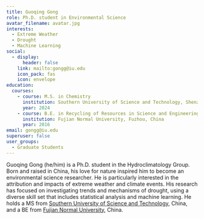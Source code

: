 ```yaml
---
title: Guoqing Gong
role: Ph.D. student in Environmental Science
avatar_filename: avatar.jpg
interests:
  - Extreme Weather
  - Drought
  - Machine Learning
social:
  - display:
      header: false
    link: mailto:gongg@iu.edu
    icon_pack: fas
    icon: envelope
education:
  courses:
    - course: M.S. in Chemistry
      institution: Southern University of Science and Technology, Shenzhen, China
      year: 2024
    - course: B.E. in Recycling of Resources in Science and Engineering
      institution: Fujian Normal University, Fuzhou, China
      year: 2016
email: gongg@iu.edu
superuser: false
user_groups:
  - Graduate Students
---
```

Guoqing Gong (he/him) is a Ph.D. student in the Hydroclimatology Group. Born and raised in China, his love for nature inspired him to become an environmental science researcher. He is particularly interested in the attribution and impacts of extreme weather and climate events. His research has focused on investigating trends and mechanisms of drought, using a diverse skill set that includes statistical analysis and machine learning. He holds a MS from [Southern University of Science and Technology](https://www.sustech.edu.cn/en/), China, and a BE from [Fujian Normal University](https://www.fjnu.edu.cn/english/main.htm), China.